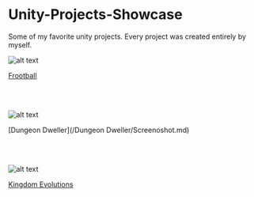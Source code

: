 # Unity-Projects-Showcase

Some of my favorite unity projects. Every project was created entirely by myself.

![alt text](https://i.imgur.com/iLHi6x4.png)

[Frootball](/Frootball/Screenshots.md)

<br>
<br>

![alt text](https://i.imgur.com/gVrDxcF.png)

[Dungeon Dweller](/Dungeon Dweller/Screenoshot.md)

<br>
<br>

![alt text](https://i.imgur.com/61m2RVl.png)

[Kingdom Evolutions](/Kingdom-Evolutions/Screenshots.md)
